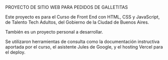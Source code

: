 PROYECTO DE SITIO WEB PARA PEDIDOS DE GALLETITAS

Este proyecto es para el Curso de Front End con HTML, CSS y JavaScript, de Talento Tech Adultos, del Gobierno de la Ciudad de Buenos Aires.

También es un proyecto personal a desarrollar.

Se utilizaron herramientas de consulta como la documentación instructiva aportada por el curso,
el asistente Jules de Google, y el hosting Vercel para el deploy.

